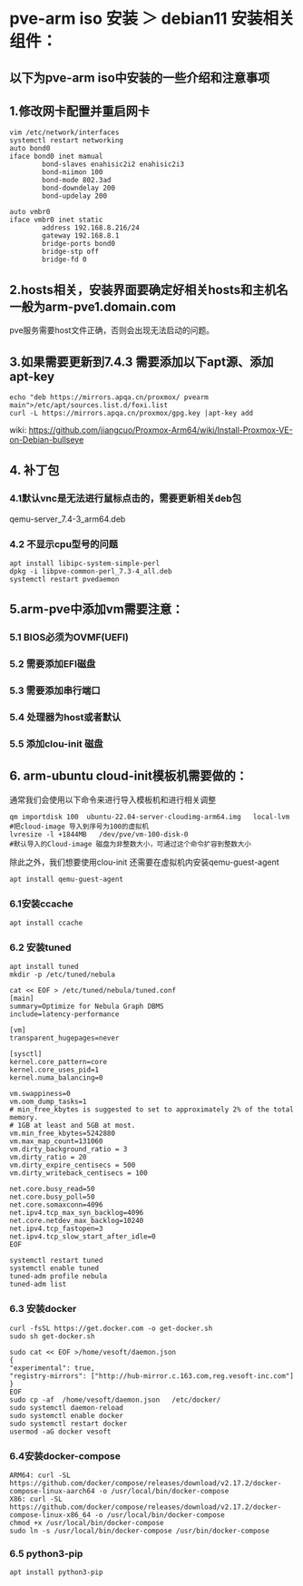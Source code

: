 # pve-arm iso 安装 ＞ debian11 安装相关组件：
## 以下为pve-arm iso中安装的一些介绍和注意事项

## 1.修改网卡配置并重启网卡 
```
vim /etc/network/interfaces
systemctl restart networking
auto bond0
iface bond0 inet mamual
        bond-slaves enahisic2i2 enahisic2i3
        bond-miimon 100
        bond-mode 802.3ad
        bond-downdelay 200
        bond-updelay 200

auto vmbr0
iface vmbr0 inet static
        address 192.168.8.216/24
        gateway 192.168.8.1
        bridge-ports bond0
        bridge-stp off
        bridge-fd 0
```

## 2.hosts相关，安装界面要确定好相关hosts和主机名一般为arm-pve1.domain.com
pve服务需要host文件正确，否则会出现无法启动的问题。

## 3.如果需要更新到7.4.3 需要添加以下apt源、添加apt-key
```
echo "deb https://mirrors.apqa.cn/proxmox/ pvearm main">/etc/apt/sources.list.d/foxi.list
curl -L https://mirrors.apqa.cn/proxmox/gpg.key |apt-key add
```
wiki:
https://github.com/jiangcuo/Proxmox-Arm64/wiki/Install-Proxmox-VE-on-Debian-bullseye
## 4. 补丁包
### 4.1默认vnc是无法进行鼠标点击的，需要更新相关deb包
qemu-server_7.4-3_arm64.deb
### 4.2 不显示cpu型号的问题
```
apt install libipc-system-simple-perl
dpkg -i libpve-common-perl_7.3-4_all.deb
systemctl restart pvedaemon
```

## 5.arm-pve中添加vm需要注意：
### 5.1 BIOS必须为OVMF(UEFI)
### 5.2 需要添加EFI磁盘
### 5.3 需要添加串行端口
### 5.4 处理器为host或者默认
### 5.5 添加clou-init 磁盘 


## 6. arm-ubuntu  cloud-init模板机需要做的：
通常我们会使用以下命令来进行导入模板机和进行相关调整
```
qm importdisk 100  ubuntu-22.04-server-cloudimg-arm64.img   local-lvm   #把cloud-image 导入到序号为100的虚拟机
lvresize -l +1844MB   /dev/pve/vm-100-disk-0                            #默认导入的Cloud-image 磁盘为非整数大小，可通过这个命令扩容到整数大小
```
除此之外，我们想要使用clou-init 还需要在虚拟机内安装qemu-guest-agent
```
apt install qemu-guest-agent
```
### 6.1安装ccache
```
apt install ccache
```
### 6.2 安装tuned
```
apt install tuned
mkdir -p /etc/tuned/nebula
```
```
cat << EOF > /etc/tuned/nebula/tuned.conf
[main]
summary=Optimize for Nebula Graph DBMS
include=latency-performance

[vm]
transparent_hugepages=never

[sysctl]
kernel.core_pattern=core
kernel.core_uses_pid=1
kernel.numa_balancing=0

vm.swappiness=0
vm.oom_dump_tasks=1
# min_free_kbytes is suggested to set to approximately 2% of the total memory.
# 1GB at least and 5GB at most.
vm.min_free_kbytes=5242880
vm.max_map_count=131060
vm.dirty_background_ratio = 3
vm.dirty_ratio = 20
vm.dirty_expire_centisecs = 500
vm.dirty_writeback_centisecs = 100

net.core.busy_read=50
net.core.busy_poll=50
net.core.somaxconn=4096
net.ipv4.tcp_max_syn_backlog=4096
net.core.netdev_max_backlog=10240
net.ipv4.tcp_fastopen=3
net.ipv4.tcp_slow_start_after_idle=0
EOF
```
```
systemctl restart tuned
systemctl enable tuned
tuned-adm profile nebula
tuned-adm list
```
### 6.3 安装docker
```
curl -fsSL https://get.docker.com -o get-docker.sh
sudo sh get-docker.sh
```
```
sudo cat << EOF >/home/vesoft/daemon.json
{
"experimental": true,
"registry-mirrors": ["http://hub-mirror.c.163.com,reg.vesoft-inc.com"]
}
EOF
sudo cp -af  /home/vesoft/daemon.json   /etc/docker/
sudo systemctl daemon-reload
sudo systemctl enable docker
sudo systemctl restart docker
usermod -aG docker vesoft

```
### 6.4安装docker-compose
```
ARM64: curl -SL https://github.com/docker/compose/releases/download/v2.17.2/docker-compose-linux-aarch64 -o /usr/local/bin/docker-compose
X86: curl -SL https://github.com/docker/compose/releases/download/v2.17.2/docker-compose-linux-x86_64 -o /usr/local/bin/docker-compose
chmod +x /usr/local/bin/docker-compose
sudo ln -s /usr/local/bin/docker-compose /usr/bin/docker-compose
```
### 6.5 python3-pip
```
apt install python3-pip
```
